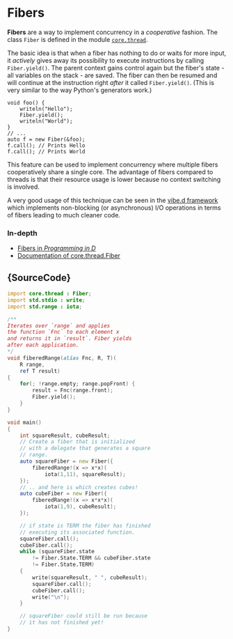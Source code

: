 # Fibers

**Fibers** are a way to implement concurrency
in a *cooperative* fashion. The class `Fiber`
is defined in the module [`core.thread`](https://dlang.org/phobos/core_thread.html).

The basic idea is that when a fiber
has nothing to do or waits for more input, it
*actively* gives away its possibility to
execute instructions by calling `Fiber.yield()`.
The parent context gains control again but the
fiber's state - all variables on the stack - are
saved. The fiber can then be resumed
and will continue at the instruction right *after*
it called `Fiber.yield()`.
(This is very similar to the way Python's generators work.)

    void foo() {
        writeln("Hello");
        Fiber.yield();
        writeln("World");
    }
    // ...
    auto f = new Fiber(&foo);
    f.call(); // Prints Hello
    f.call(); // Prints World

This feature can be used to implement concurrency
where multiple fibers cooperatively share a single
core. The advantage of fibers compared to threads is
that their resource usage is lower because
no context switching is involved.

A very good usage of this technique can be seen in
the [vibe.d framework](http://vibed.org) which implements
non-blocking (or asynchronous) I/O operations
in terms of fibers leading to much cleaner
code.

### In-depth

- [Fibers in _Programming in D_](http://ddili.org/ders/d.en/fibers.html)
- [Documentation of core.thread.Fiber](https://dlang.org/library/core/thread/fiber.html)

## {SourceCode}

```d
import core.thread : Fiber;
import std.stdio : write;
import std.range : iota;

/**
Iterates over `range` and applies
the function `Fnc` to each element x
and returns it in `result`. Fiber yields
after each application.
*/
void fiberedRange(alias Fnc, R, T)(
    R range,
    ref T result)
{
    for(; !range.empty; range.popFront) {
        result = Fnc(range.front);
        Fiber.yield();
    }
}

void main()
{
    int squareResult, cubeResult;
    // Create a fiber that is initialized
    // with a delegate that generates a square
    // range.
    auto squareFiber = new Fiber({
        fiberedRange!(x => x*x)(
            iota(1,11), squareResult);
    });
    // .. and here is which creates cubes!
    auto cubeFiber = new Fiber({
        fiberedRange!(x => x*x*x)(
            iota(1,9), cubeResult);
    });

    // if state is TERM the fiber has finished
    // executing its associated function.
    squareFiber.call();
    cubeFiber.call();
    while (squareFiber.state
        != Fiber.State.TERM && cubeFiber.state
        != Fiber.State.TERM)
    {
        write(squareResult, " ", cubeResult);
        squareFiber.call();
        cubeFiber.call();
        write("\n");
    }

    // squareFiber could still be run because
    // it has not finished yet!
}
```
